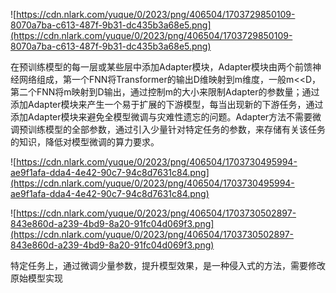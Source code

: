 ![https://cdn.nlark.com/yuque/0/2023/png/406504/1703729850109-8070a7ba-c613-487f-9b31-dc435b3a68e5.png](https://cdn.nlark.com/yuque/0/2023/png/406504/1703729850109-8070a7ba-c613-487f-9b31-dc435b3a68e5.png)

在预训练模型的每一层或某些层中添加Adapter模块，Adapter模块由两个前馈神经网络组成，第一个FNN将Transformer的输出D维映射到m维度，一般m<<D，第二个FNN将m映射到D输出，通过控制m的大小来限制Adapter的参数量；通过添加Adapter模块来产生一个易于扩展的下游模型，每当出现新的下游任务，通过添加Adapter模块来避免全模型微调与灾难性遗忘的问题。Adapter方法不需要微调预训练模型的全部参数，通过引入少量针对特定任务的参数，来存储有关该任务的知识，降低对模型微调的算力要求。

![https://cdn.nlark.com/yuque/0/2023/png/406504/1703730495994-ae9f1afa-dda4-4e42-90c7-94c8d7631c84.png](https://cdn.nlark.com/yuque/0/2023/png/406504/1703730495994-ae9f1afa-dda4-4e42-90c7-94c8d7631c84.png)

![https://cdn.nlark.com/yuque/0/2023/png/406504/1703730502897-843e860d-a239-4bd9-8a20-91fc04d069f3.png](https://cdn.nlark.com/yuque/0/2023/png/406504/1703730502897-843e860d-a239-4bd9-8a20-91fc04d069f3.png)

特定任务上，通过微调少量参数，提升模型效果，是一种侵入式的方法，需要修改原始模型实现